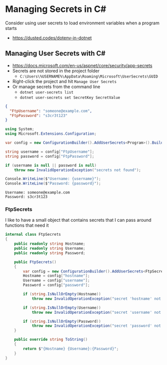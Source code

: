 # Managing Secrets in C#

Consider using user secrets to load environment variables when a program starts
* https://dusted.codes/dotenv-in-dotnet

## Managing User Secrets with C#

* https://docs.microsoft.com/en-us/aspnet/core/security/app-secrets
* Secrets are not stored in the project folder
  * `C:\Users\%USERNAME%\AppData\Roaming\Microsoft\UserSecrets\GUID`
* Right-click the project and hit `Manage User Secrets`
* Or manage secrets from the command line
  * `dotnet user-secrets list`
  * `dotnet user-secrets set SecretKey SecretValue`

```json
{
  "FtpUsername": "someone@example.com",
  "FtpPassword": "s3cr3t123"
}
```

```cs
using System;
using Microsoft.Extensions.Configuration;

var config = new ConfigurationBuilder().AddUserSecrets<Program>().Build();

string username = config["FtpUsername"];
string password = config["FtpPassword"];

if (username is null || password is null)
    throw new InvalidOperationException("secrets not found");

Console.WriteLine($"Username: {username}");
Console.WriteLine($"Password: {password}");
```

```
Username: someone@example.com
Password: s3cr3t123
```

### FtpSecrets

I like to have a small object that contains secrets that I can pass around functions that need it

```cs
internal class FtpSecrets
{
    public readonly string Hostname;
    public readonly string Username;
    public readonly string Password;

    public FtpSecrets()
    {
        var config = new ConfigurationBuilder().AddUserSecrets<FtpSecrets>().Build();
        Hostname = config["hostname"];
        Username = config["username"];
        Password = config["password"];

        if (string.IsNullOrEmpty(Hostname))
            throw new InvalidOperationException("secret 'hostname' not found");

        if (string.IsNullOrEmpty(Username))
            throw new InvalidOperationException("secret 'username' not found");

        if (string.IsNullOrEmpty(Password))
            throw new InvalidOperationException("secret 'password' not found");
    }

    public override string ToString()
    {
        return $"{Hostname} {Username}:{Password}";
    }
}
```
